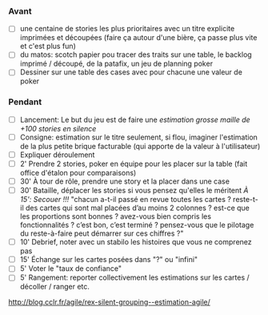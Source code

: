 ### Avant

- [ ] une centaine de stories les plus prioritaires avec un titre explicite imprimées et découpées (faire ça autour d'une bière, ça passe plus vite et c'est plus fun)
- [ ] du matos: scotch papier pou tracer des traits sur une table, le backlog imprimé / découpé, de la patafix, un jeu de planning poker
- [ ] Dessiner sur une table des cases avec pour chacune une valeur de poker

### Pendant

- [ ] Lancement: Le but du jeu est de faire une *estimation grosse maille de +100 stories en silence*
- [ ] Consigne: estimation sur le titre seulement, si flou, imaginer l'estimation de la plus petite brique facturable (qui apporte de la valeur à l'utilisateur)
- [ ] Expliquer déroulement
- [ ] 2' Prendre 2 stories, poker en équipe pour les placer sur la table (fait office d'étalon pour comparaisons)
- [ ] 30' À tour de rôle, prendre une story et la placer dans une case
- [ ] 30' Bataille, déplacer les stories si vous pensez qu'elles le méritent *À 15': Secouer !!!* "chacun a-t-il passé en revue toutes les cartes ? reste-t-il des cartes qui sont mal placées d’au moins 2 colonnes ? est-ce que les proportions sont bonnes ? avez-vous bien compris les fonctionnalités ? c’est bon, c’est terminé ? pensez-vous que le pilotage du reste-à-faire peut démarrer sur ces chiffres ?"
- [ ] 10' Debrief, noter avec un stabilo les histoires que vous ne comprenez pas
- [ ] 15' Échange sur les cartes posées dans "?" ou "infini"
- [ ] 5' Voter le "taux de confiance"
- [ ] 5' Rangement: reporter collectivement les estimations sur les cartes / décoller / ranger etc.

http://blog.cclr.fr/agile/rex-silent-grouping--estimation-agile/